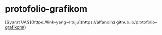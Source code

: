 # protofolio-grafikom
[Syarat UAS](https://link-yang-dituju](https://alfanoihz.github.io/protofolio-grafikom/)
